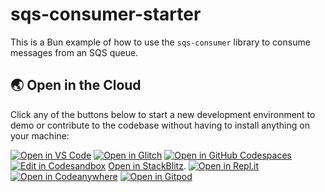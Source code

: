 # sqs-consumer-starter

This is a Bun example of how to use the `sqs-consumer` library to consume messages from an SQS queue.


## 🌏  Open in the Cloud 
Click any of the buttons below to start a new development environment to demo or contribute to the codebase without having to install anything on your machine:

[![Open in VS Code](https://img.shields.io/badge/Open%20in-VS%20Code-blue?logo=visualstudiocode)](https://vscode.dev/github/bbc/sqs-consumer-starter)
[![Open in Glitch](https://img.shields.io/badge/Open%20in-Glitch-blue?logo=glitch)](https://glitch.com/edit/#!/import/github/bbc/sqs-consumer-starter)
[![Open in GitHub Codespaces](https://github.com/codespaces/badge.svg)](https://codespaces.new/bbc/sqs-consumer-starter)
[![Edit in Codesandbox](https://codesandbox.io/static/img/play-codesandbox.svg)](https://codesandbox.io/s/github/bbc/sqs-consumer-starter)
[Open in StackBlitz](https://stackblitz.com/github/bbc/sqs-consumer-starter/tree/main/examples/bun).
[![Open in Repl.it](https://replit.com/badge/github/withastro/astro)](https://replit.com/github/bbc/sqs-consumer-starter)
[![Open in Codeanywhere](https://codeanywhere.com/img/open-in-codeanywhere-btn.svg)](https://app.codeanywhere.com/#https://github.com/bbc/sqs-consumer-starter)
[![Open in Gitpod](https://gitpod.io/button/open-in-gitpod.svg)](https://gitpod.io/#https://github.com/bbc/sqs-consumer-starter)
